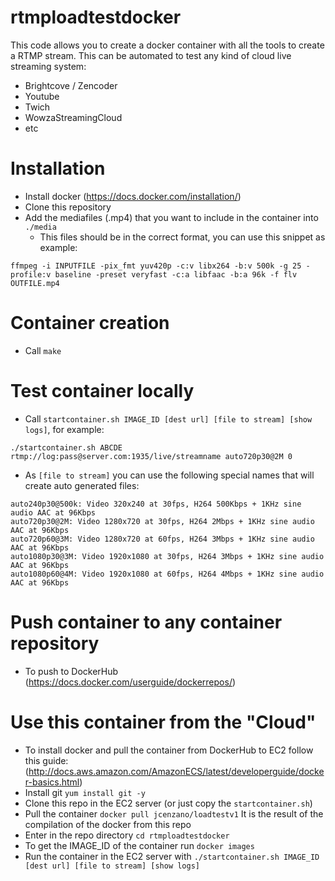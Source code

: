 # rtmploadtestdocker
This code allows you to create a docker container with all the tools to create a RTMP stream. This can be automated to test any kind of cloud live streaming system:
  - Brightcove / Zencoder
  - Youtube
  - Twich
  - WowzaStreamingCloud
  - etc

# Installation
- Install docker (https://docs.docker.com/installation/)
- Clone this repository
- Add the mediafiles (.mp4) that you want to include in the container into `./media`
  - This files should be in the correct format, you can use this snippet as example:
```
ffmpeg -i INPUTFILE -pix_fmt yuv420p -c:v libx264 -b:v 500k -g 25 -profile:v baseline -preset veryfast -c:a libfaac -b:a 96k -f flv OUTFILE.mp4
```

# Container creation
- Call `make`

# Test container locally
- Call `startcontainer.sh IMAGE_ID [dest url] [file to stream] [show logs]`, for example:
```
./startcontainer.sh ABCDE rtmp://log:pass@server.com:1935/live/streamname auto720p30@2M 0
```
- As `[file to stream]` you can use the following special names that will create auto generated files:
```
auto240p30@500k: Video 320x240 at 30fps, H264 500Kbps + 1KHz sine audio AAC at 96Kbps
auto720p30@2M: Video 1280x720 at 30fps, H264 2Mbps + 1KHz sine audio AAC at 96Kbps
auto720p60@3M: Video 1280x720 at 60fps, H264 3Mbps + 1KHz sine audio AAC at 96Kbps
auto1080p30@3M: Video 1920x1080 at 30fps, H264 3Mbps + 1KHz sine audio AAC at 96Kbps
auto1080p60@4M: Video 1920x1080 at 60fps, H264 4Mbps + 1KHz sine audio AAC at 96Kbps
```
# Push container to any container repository
- To push to DockerHub (https://docs.docker.com/userguide/dockerrepos/)

# Use this container from the "Cloud"
- To install docker and pull the container from DockerHub to EC2 follow this guide: (http://docs.aws.amazon.com/AmazonECS/latest/developerguide/docker-basics.html)
- Install git `yum install git -y`
- Clone this repo in the EC2 server (or just copy the `startcontainer.sh`)
- Pull the container `docker pull jcenzano/loadtestv1` It is the result of the compilation of the docker from this repo
- Enter in the repo directory `cd rtmploadtestdocker`
- To get the IMAGE_ID of the container run `docker images`
- Run the container in the EC2 server with `./startcontainer.sh IMAGE_ID [dest url] [file to stream] [show logs]`
